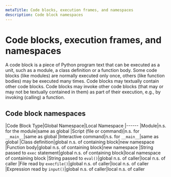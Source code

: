 ```yaml
---
metaTitle: Code blocks, execution frames, and namespaces
description: Code block namespaces
---
```


# Code blocks, execution frames, and namespaces


A code block is a piece of Python program text that can be executed as a unit, such as a module, a class definition or a function body. Some code blocks (like modules) are normally executed only once, others (like function bodies) may be executed many times. Code blocks may textually contain other code blocks. Code blocks may invoke other code blocks (that may or may not be textually contained in them) as part of their execution, e.g., by invoking (calling) a function.



## Code block namespaces


|Code Block Type|Global Namespace|Local Namespace
|------
|Module|n.s. for the module|same as global
|Script (file or command)|n.s. for `__main__`|same as global
|Interactive command|n.s. for `__main__`|same as global
|Class definition|global n.s. of containing block|new namespace
|Function body|global n.s. of containing block|new namespace
|String passed to `exec` statement|global n.s. of containing block|local namespace of containing block
|String passed to `eval()`|global n.s. of caller|local n.s. of caller
|File read by `execfile()`|global n.s. of caller|local n.s. of caller
|Expression read by `input()`|global n.s. of caller|local n.s. of caller

